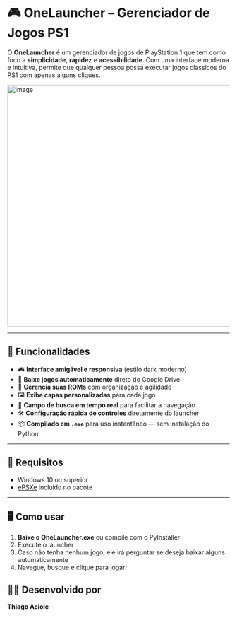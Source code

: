 # 🎮 OneLauncher – Gerenciador de Jogos PS1

O **OneLauncher** é um gerenciador de jogos de PlayStation 1 que tem como foco a **simplicidade**, **rapidez** e **acessibilidade**. Com uma interface moderna e intuitiva, permite que qualquer pessoa possa executar jogos clássicos do PS1 com apenas alguns cliques.

<img width="528" height="547" alt="image" src="https://github.com/user-attachments/assets/b1cd9351-713f-43f1-8986-f4f8b7b889d2" />


---

## 🚀 Funcionalidades

- 🎮 **Interface amigável e responsiva** (estilo dark moderno)
- 🔽 **Baixe jogos automaticamente** direto do Google Drive
- 📂 **Gerencia suas ROMs** com organização e agilidade
- 🖼️ **Exibe capas personalizadas** para cada jogo
- 🔎 **Campo de busca em tempo real** para facilitar a navegação
- 🛠️ **Configuração rápida de controles** diretamente do launcher
- 📦 **Compilado em `.exe`** para uso instantâneo — sem instalação do Python

---

## 🧰 Requisitos

- Windows 10 ou superior  
- [ePSXe](http://www.epsxe.com/) incluído no pacote

---

## 🖥️ Como usar

1. **Baixe o OneLauncher.exe** ou compile com o PyInstaller
2. Execute o launcher
3. Caso não tenha nenhum jogo, ele irá perguntar se deseja baixar alguns automaticamente
4. Navegue, busque e clique para jogar!

## 👨‍💻 Desenvolvido por

**Thiago Aciole**  

